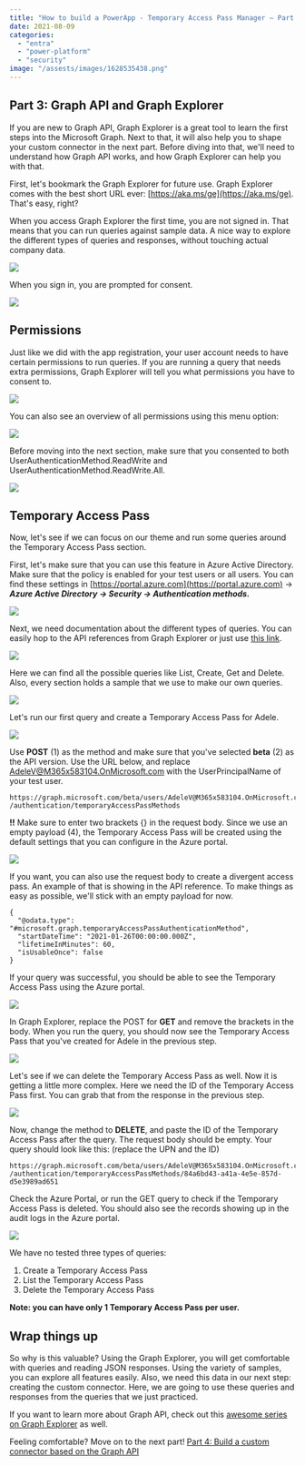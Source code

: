 ```yaml
---
title: "How to build a PowerApp - Temporary Access Pass Manager – Part 3"
date: 2021-08-09
categories: 
  - "entra"
  - "power-platform"
  - "security"
image: "/assests/images/1628535438.png"
---
```


## Part 3: Graph API and Graph Explorer

If you are new to Graph API, Graph Explorer is a great tool to learn the first steps into the Microsoft Graph. Next to that, it will also help you to shape your custom connector in the next part. Before diving into that, we'll need to understand how Graph API works, and how Graph Explorer can help you with that.

First, let's bookmark the Graph Explorer for future use. Graph Explorer comes with the best short URL ever: [https://aka.ms/ge](https://aka.ms/ge). That's easy, right?

When you access Graph Explorer the first time, you are not signed in. That means that you can run queries against sample data. A nice way to explore the different types of queries and responses, without touching actual company data.

![](/assets/images/image-14.png)

When you sign in, you are prompted for consent.

![](/assets/images/image-15.png)

## Permissions

Just like we did with the app registration, your user account needs to have certain permissions to run queries. If you are running a query that needs extra permissions, Graph Explorer will tell you what permissions you have to consent to.

![](/assets/images/image-16.png)

You can also see an overview of all permissions using this menu option:

![](/assets/images/image-17.png)

Before moving into the next section, make sure that you consented to both UserAuthenticationMethod.ReadWrite and UserAuthenticationMethod.ReadWrite.All.

![](/assets/images/image-20.png)

## Temporary Access Pass

Now, let's see if we can focus on our theme and run some queries around the Temporary Access Pass section.

First, let's make sure that you can use this feature in Azure Active Directory. Make sure that the policy is enabled for your test users or all users. You can find these settings in [https://portal.azure.com](https://portal.azure.com) -> **_Azure Active Directory -> Security -> Authentication methods._**

![](/assets/images/image-19.png)

Next, we need documentation about the different types of queries. You can easily hop to the API references from Graph Explorer or just use [this link](https://docs.microsoft.com/en-us/graph/api/resources/temporaryaccesspassauthenticationmethod?view=graph-rest-beta).

![](/assets/images/image-18.png)

Here we can find all the possible queries like List, Create, Get and Delete. Also, every section holds a sample that we use to make our own queries.

![](/assets/images/image-23.png)

Let's run our first query and create a Temporary Access Pass for Adele.

![](/assets/images/image-24.png)

Use **POST** (1) as the method and make sure that you've selected **beta** (2) as the API version. Use the URL below, and replace AdeleV@M365x583104.OnMicrosoft.com with the UserPrincipalName of your test user.

```
https://graph.microsoft.com/beta/users/AdeleV@M365x583104.OnMicrosoft.com
/authentication/temporaryAccessPassMethods
```

**!!** Make sure to enter two brackets {} in the request body. Since we use an empty payload (4), the Temporary Access Pass will be created using the default settings that you can configure in the Azure portal.

![](/assets/images/image-21.png)

If you want, you can also use the request body to create a divergent access pass. An example of that is showing in the API reference. To make things as easy as possible, we'll stick with an empty payload for now.

```
{
  "@odata.type": "#microsoft.graph.temporaryAccessPassAuthenticationMethod",
  "startDateTime": "2021-01-26T00:00:00.000Z",
  "lifetimeInMinutes": 60,
  "isUsableOnce": false
}
```

If your query was successful, you should be able to see the Temporary Access Pass using the Azure portal.

![](/assets/images/image-25.png)

In Graph Explorer, replace the POST for **GET** and remove the brackets in the body. When you run the query, you should now see the Temporary Access Pass that you've created for Adele in the previous step.

![](/assets/images/image-26.png)

Let's see if we can delete the Temporary Access Pass as well. Now it is getting a little more complex. Here we need the ID of the Temporary Access Pass first. You can grab that from the response in the previous step.

![](/assets/images/image-27.png)

Now, change the method to **DELETE**, and paste the ID of the Temporary Access Pass after the query. The request body should be empty. Your query should look like this: (replace the UPN and the ID)

```
https://graph.microsoft.com/beta/users/AdeleV@M365x583104.OnMicrosoft.com
/authentication/temporaryAccessPassMethods/84a6bd43-a41a-4e5e-857d-d5e3989ad651
```

Check the Azure Portal, or run the GET query to check if the Temporary Access Pass is deleted. You should also see the records showing up in the audit logs in the Azure portal.

![](/assets/images/image-28.png)

We have no tested three types of queries:

1. Create a Temporary Access Pass
2. List the Temporary Access Pass
3. Delete the Temporary Access Pass

**Note: you can have only 1 Temporary Access Pass per user.**

## Wrap things up

So why is this valuable? Using the Graph Explorer, you will get comfortable with queries and reading JSON responses. Using the variety of samples, you can explore all features easily. Also, we need this data in our next step: creating the custom connector. Here, we are going to use these queries and responses from the queries that we just practiced.

If you want to learn more about Graph API, check out this [awesome series on Graph Explorer](https://developer.microsoft.com/en-us/graph/blogs/msgraphmailbag-use-graph-explorer-like-a-professional/) as well.

Feeling comfortable? Move on to the next part! [Part 4: Build a custom connector based on the Graph API](https://janbakker.tech/how-to-build-a-powerapp-temporary-access-pass-manager-part-4/)
